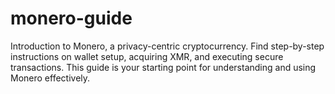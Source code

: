 # monero-guide
Introduction to Monero, a privacy-centric cryptocurrency. Find step-by-step instructions on wallet setup, acquiring XMR, and executing secure transactions. This guide is your starting point for understanding and using Monero effectively. 
